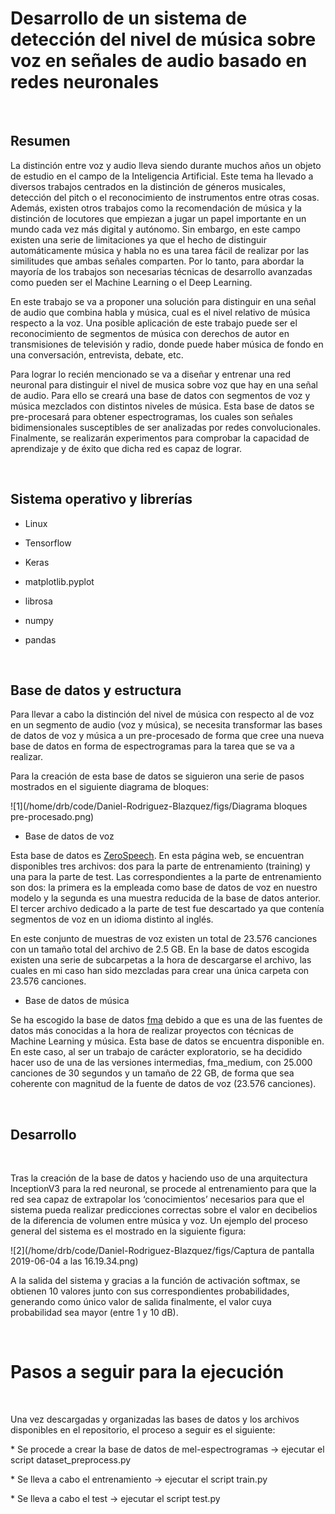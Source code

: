 # Desarrollo de un sistema de detección del nivel de música sobre voz en señales de audio basado en redes neuronales

</br>

## Resumen

La distinción entre voz y audio lleva siendo durante muchos años un objeto de estudio en el campo de la Inteligencia Artificial. Este tema ha llevado a diversos trabajos centrados en la distinción de géneros musicales, detección del pitch o el reconocimiento de instrumentos entre otras cosas. Además, existen otros trabajos como la recomendación de música y la distinción de locutores que empiezan a jugar un papel importante en un mundo cada vez más digital y autónomo. Sin embargo, en este campo existen una serie de limitaciones ya que el hecho de distinguir automáticamente música y habla no es una tarea fácil de realizar por las similitudes que ambas señales comparten. Por lo tanto, para abordar la mayoría de los trabajos son necesarias técnicas de desarrollo avanzadas como pueden ser el Machine Learning o el Deep Learning.  

En este trabajo se va a proponer una solución para distinguir en una señal de audio que combina habla y música, cual es el nivel relativo de música respecto a la voz. Una posible aplicación de este trabajo puede ser el reconocimiento de segmentos de música con derechos de autor en transmisiones de televisión y radio, donde puede haber música de fondo en una conversación, entrevista, debate, etc.

Para lograr lo recién mencionado se va a diseñar y entrenar una red neuronal para distinguir el nivel de musica sobre voz que hay en una señal de audio. Para ello se creará una base de datos con segmentos de voz y música mezclados con distintos niveles de música. Esta base de datos se pre-procesará para obtener espectrogramas, los cuales son señales bidimensionales susceptibles de ser analizadas por redes convolucionales. Finalmente, se realizarán experimentos para comprobar la capacidad de aprendizaje y de éxito que dicha red es capaz de lograr.  

</br>

## Sistema operativo y librerías

  * Linux

    

  * Tensorflow

  * Keras

  * matplotlib.pyplot

  * librosa

  * numpy

  * pandas

</br>

## Base de datos y estructura

Para llevar a cabo la distinción del nivel de música con respecto al de voz en un segmento de audio (voz y música), se necesita transformar las bases de datos de voz y música a un pre-procesado de forma que cree una nueva base de datos en forma de espectrogramas para la tarea que se va a realizar.

Para la creación de esta base de datos se siguieron una serie de pasos mostrados en el siguiente diagrama de bloques:

![1](/home/drb/code/Daniel-Rodriguez-Blazquez/figs/Diagrama bloques pre-procesado.png)



* Base de datos de voz

Esta base de datos es [ZeroSpeech](https://download.zerospeech.com). En esta página web, se encuentran disponibles tres archivos: dos para la parte de entrenamiento (training) y una para la parte de test.  Las correspondientes a la parte de entrenamiento son dos: la primera es la empleada como base de datos de voz en nuestro modelo y la segunda es una muestra reducida de la base de datos anterior. El tercer archivo dedicado a la parte de test fue descartado ya que contenía segmentos de voz en un idioma distinto al inglés.  

En este conjunto de muestras de voz existen un total de 23.576 canciones con un tamaño total del archivo de 2.5 GB. En la base de datos escogida existen una serie de subcarpetas a la hora de descargarse el archivo, las cuales en mi caso han sido mezcladas para crear una única carpeta con 23.576 canciones.



* Base de datos de música

Se ha escogido la base de datos [fma](https://github.com/mdeff/fma) debido a que es una de las fuentes de datos más conocidas a la hora de realizar proyectos con técnicas de Machine Learning y música. Esta base de datos se encuentra disponible en.  En este caso, al ser un trabajo de carácter exploratorio, se ha decidido hacer uso de una de las versiones intermedias, fma_medium, con 25.000 canciones de 30 segundos y un tamaño de 22 GB, de forma que sea coherente con magnitud de la fuente de datos de voz (23.576 canciones).

</br>

## Desarrollo

</br>

Tras la creación de la base de datos y haciendo uso de una arquitectura InceptionV3 para la red neuronal, se procede al entrenamiento para que la red sea capaz de extrapolar los ‘conocimientos’ necesarios para que el sistema pueda realizar predicciones correctas sobre el valor en decibelios de la diferencia de volumen entre música y voz. Un ejemplo del proceso general del sistema es el mostrado en la siguiente figura:

![2](/home/drb/code/Daniel-Rodriguez-Blazquez/figs/Captura de pantalla 2019-06-04 a las 16.19.34.png)

A la salida del sistema y gracias a la función de activación softmax, se obtienen 10 valores junto con sus correspondientes probabilidades, generando como único valor de salida finalmente, el valor cuya probabilidad sea mayor (entre 1 y 10 dB).

</br>

# Pasos a seguir para la ejecución

<br>

Una vez descargadas y organizadas las bases de datos y los archivos disponibles en el repositorio, el proceso a seguir es el siguiente:

\* Se procede a crear la base de datos de mel-espectrogramas -> ejecutar el script dataset_preprocess.py  

\* Se lleva a cabo el entrenamiento -> ejecutar el script train.py

\* Se lleva a cabo el test -> ejecutar el script test.py

</br>